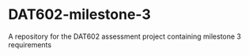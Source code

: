 # DAT602-milestone-3
A repository for the DAT602 assessment project containing milestone 3 requirements
